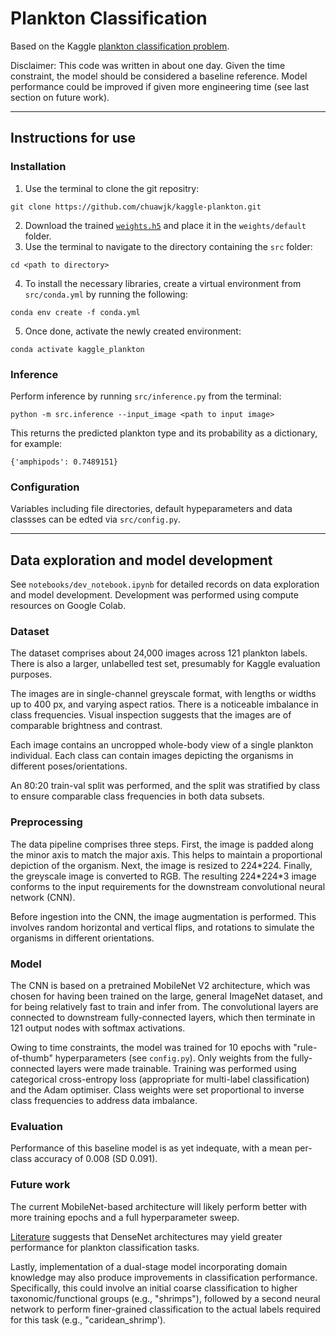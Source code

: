# Plankton Classification
Based on the Kaggle [plankton classification problem](https://www.kaggle.com/c/datasciencebowl/overview/evaluation).

Disclaimer: This code was written in about one day. Given the time constraint, the model should be considered a baseline reference. Model performance could be improved if given more engineering time (see last section on future work).

---
## Instructions for use
### Installation
1. Use the terminal to clone the git repositry:
```
git clone https://github.com/chuawjk/kaggle-plankton.git
```
2. Download the trained [`weights.h5`](https://drive.google.com/file/d/1-JI7S1m3BJ31h_UWRSC7QXU65OC6F67P/view?usp=sharing) and place it in the `weights/default` folder.
3. Use the terminal to navigate to the directory containing the `src` folder:
```
cd <path to directory>
```
4. To install the necessary libraries, create a virtual environment from `src/conda.yml` by running the following:
```
conda env create -f conda.yml
```
5. Once done, activate the newly created environment:
```
conda activate kaggle_plankton
```

### Inference
Perform inference by running `src/inference.py` from the terminal:
```
python -m src.inference --input_image <path to input image>
```
This returns the predicted plankton type and its probability as a dictionary, for example:
```
{'amphipods': 0.7489151}
```

### Configuration
Variables including file directories, default hypeparameters and data classses can be edted via `src/config.py`.

---
## Data exploration and model development
See `notebooks/dev_notebook.ipynb` for detailed records on data exploration and model development. Development was performed using compute resources on Google Colab.
### Dataset
The dataset comprises about 24,000 images across 121 plankton labels. There is also a larger, unlabelled test set, presumably for Kaggle evaluation purposes.

The images are in single-channel greyscale format, with lengths or widths up to 400 px, and varying aspect ratios. There is a noticeable imbalance in class frequencies. Visual inspection suggests that the images are of comparable brightness and contrast.

Each image contains an uncropped whole-body view of a single plankton individual. Each class can contain images depicting the organisms in different poses/orientations.

An 80:20 train-val split was performed, and the split was stratified by class to ensure comparable class frequencies in both data subsets.

### Preprocessing
The data pipeline comprises three steps. First, the image is padded along the minor axis to match the major axis. This helps to maintain a proportional depiction of the organism. Next, the image is resized to 224*224. Finally, the greyscale image is converted to RGB. The resulting 224\*224\*3 image conforms to the input requirements for the downstream convolutional neural network (CNN).

Before ingestion into the CNN, the image augmentation is performed. This involves random horizontal and vertical flips, and rotations to simulate the organisms in different orientations.

### Model
The CNN is based on a pretrained MobileNet V2 architecture, which was chosen for having been trained on the large, general ImageNet dataset, and for being relatively fast to train and infer from. The convolutional layers are connected to downstream fully-connected layers, which then terminate in 121 output nodes with softmax activations.

Owing to time constraints, the model was trained for 10 epochs with "rule-of-thumb" hyperparameters (see `config.py`). Only weights from the fully-connected layers were made trainable. Training was performed using categorical cross-entropy loss (appropriate for multi-label classification) and the Adam optimiser. Class weights were set proportional to inverse class frequencies to address data imbalance.

### Evaluation
Performance of this baseline model is as yet indequate, with a mean per-class accuracy of 0.008 (SD 0.091).

### Future work
The current MobileNet-based architecture will likely perform better with more training epochs and a full hyperparameter sweep.

[Literature](https://doi.org/10.1016/j.ecoinf.2019.02.007) suggests that DenseNet architectures may yield greater performance for plankton classification tasks.

Lastly, implementation of a dual-stage model incorporating domain knowledge may also produce improvements in classification performance. Specifically, this could involve an initial coarse classification to higher taxonomic/functional groups (e.g., "shrimps"), followed by a second neural network to perform finer-grained classification to the actual labels required for this task (e.g., "caridean_shrimp').